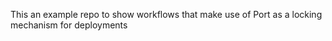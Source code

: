 This an example repo to show workflows that make use of Port as a locking mechanism for deployments
